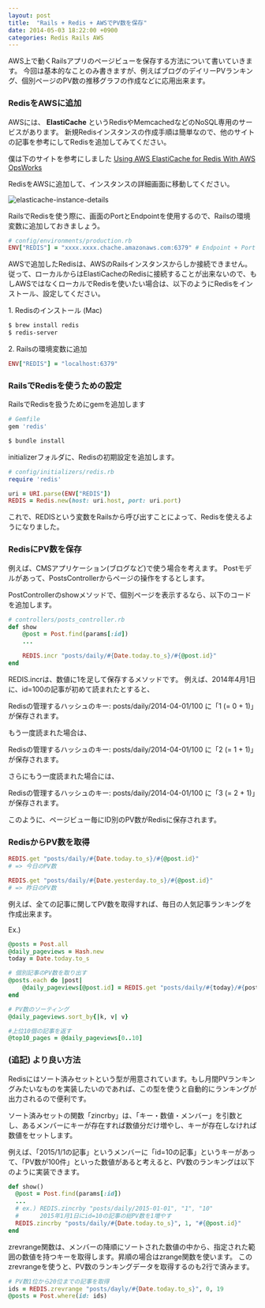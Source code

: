 ```yaml
---
layout: post
title:  "Rails + Redis + AWSでPV数を保存"
date: 2014-05-03 18:22:00 +0900
categories: Redis Rails AWS
---
```


AWS上で動くRailsアプリのページビューを保存する方法について書いていきます。
今回は基本的なことのみ書きますが、例えばブログのデイリーPVランキング、個別ページのPV数の推移グラフの作成などに応用出来ます。

### RedisをAWSに追加
AWSには、 **ElastiCache** というRedisやMemcachedなどのNoSQL専用のサービスがあります。
新規Redisインスタンスの作成手順は簡単なので、他のサイトの記事を参考にしてRedisを追加してみてください。

僕は下のサイトを参考にしました
[Using AWS ElastiCache for Redis With AWS OpsWorks](http://aws.typepad.com/aws/2013/09/using-aws-elasticache-for-redis-with-aws-opsworks.html?utm_source=feedburner&utm_medium=feed&utm_campaign=Feed%3A+AmazonWebServicesBlog+(Amazon+Web+Services+Blog))

RedisをAWSに追加して、インスタンスの詳細画面に移動してください。

![elasticache-instance-details](https://dl.dropboxusercontent.com/u/39427047/images/Qiita/ElastiCache_Management_Console.png)

RailsでRedisを使う際に、画面のPortとEndpointを使用するので、Railsの環境変数に追加しておきましょう。

```rb
# config/environments/production.rb
ENV["REDIS"] = "xxxx.xxxx.chache.amazonaws.com:6379" # Endpoint + Port
```

AWSで追加したRedisは、AWSのRailsインスタンスからしか接続できません。従って、ローカルからはElastiCacheのRedisに接続することが出来ないので、もしAWSではなくローカルでRedisを使いたい場合は、以下のようにRedisをインストール、設定してください。

1\. Redisのインストール (Mac)

```sh
$ brew install redis
$ redis-server
```

2\. Railsの環境変数に追加

```ruby:config/environments/development.rb
ENV["REDIS"] = "localhost:6379"
```

### RailsでRedisを使うための設定
RailsでRedisを扱うためにgemを追加します

```rb
# Gemfile
gem 'redis'
```

```sh
$ bundle install
```

initializerフォルダに、Redisの初期設定を追加します。

```rb
# config/initializers/redis.rb
require 'redis'

uri = URI.parse(ENV["REDIS"])
REDIS = Redis.new(host: uri.host, port: uri.port)
```

これで、REDISという変数をRailsから呼び出すことによって、Redisを使えるようになりました。

### RedisにPV数を保存
例えば、CMSアプリケーション(ブログなど)で使う場合を考えます。
Postモデルがあって、PostsControllerからページの操作をするとします。

PostControllerのshowメソッドで、個別ページを表示するなら、以下のコードを追加します。

```rb
# controllers/posts_controller.rb
def show
	@post = Post.find(params[:id])
	...

	REDIS.incr "posts/daily/#{Date.today.to_s}/#{@post.id}"
end
```

REDIS.incrは、数値に1を足して保存するメソッドです。
例えば、2014年4月1日に、id=100の記事が初めて読まれたとすると、

Redisの管理するハッシュのキー: posts/daily/2014-04-01/100
に「1 (= 0 + 1)」が保存されます。

もう一度読まれた場合は、

Redisの管理するハッシュのキー: posts/daily/2014-04-01/100
に「2 (= 1 + 1)」が保存されます。

さらにもう一度読まれた場合には、

Redisの管理するハッシュのキー: posts/daily/2014-04-01/100
に「3 (= 2 + 1)」が保存されます。


このように、ページビュー毎にID別のPV数がRedisに保存されます。

###  RedisからPV数を取得

```rb
REDIS.get "posts/daily/#{Date.today.to_s}/#{@post.id}"
# => 今日のPV数

REDIS.get "posts/daily/#{Date.yesterday.to_s}/#{@post.id}"
# => 昨日のPV数
```

例えば、全ての記事に関してPV数を取得すれば、毎日の人気記事ランキングを作成出来ます。

Ex.)

```rb
@posts = Post.all
@daily_pageviews = Hash.new
today = Date.today.to_s

# 個別記事のPV数を取り出す
@posts.each do |post|
	@daily_pageviews[@post.id] = REDIS.get "posts/daily/#{today}/#{post.id}"
end

# PV数のソーティング
@daily_pageviews.sort_by{|k, v| v}

#上位10個の記事を返す
@top10_pages = @daily_pageviews[0..10]
```


### (追記) より良い方法
Redisにはソート済みセットという型が用意されています。もし月間PVランキングみたいなものを実装したいのであれば、この型を使うと自動的にランキングが出力されるので便利です。

ソート済みセットの関数「zincrby」は、「キー・数値・メンバー」を引数とし、あるメンバーにキーが存在すれば数値分だけ増やし、キーが存在しなければ数値をセットします。

例えば、「2015/1/1の記事」というメンバーに「id=10の記事」というキーがあって、「PV数が100件」といった数値があると考えると、PV数のランキングは以下のように実装できます。

```rb
def show()
  @post = Post.find(params[:id])
  ...
  # ex.) REDIS.zincrby "posts/daily/2015-01-01", "1", "10"
  #      2015年1月1日にid=10の記事の総PV数を1増やす
  REDIS.zincrby "posts/daily/#{Date.today.to_s}", 1, "#{@post.id}"
end
```

zrevrange関数は、メンバーの降順にソートされた数値の中から、指定された範囲の数値を持つキーを取得します。昇順の場合はzrange関数を使います。
このzrevrangeを使うと、PV数のランキングデータを取得するのも2行で済みます。

```rb
# PV数1位から20位までの記事を取得
ids = REDIS.zrevrange "posts/dayly/#{Date.today.to_s}", 0, 19
@posts = Post.where(id: ids)
```
